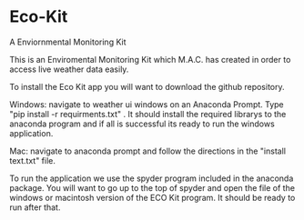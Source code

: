 # Eco-Kit
A Enviornmental Monitoring Kit

This is an Enviromental Monitoring Kit which M.A.C. has created in order to access live weather data easily.

To install the Eco Kit app you will want to download the github repository.

Windows: navigate to weather ui windows on an Anaconda Prompt. Type "pip install -r requirments.txt" . 
It should install the required librarys to the anaconda program and if all is successful its ready to run the windows application.

Mac: navigate to anaconda prompt and follow the directions in the "install text.txt" file. 

To run the application we use the spyder program included in the anaconda package.
You will want to go up to the top of spyder and open the file of the windows or macintosh version of the ECO Kit program.
It should be ready to run after that.
